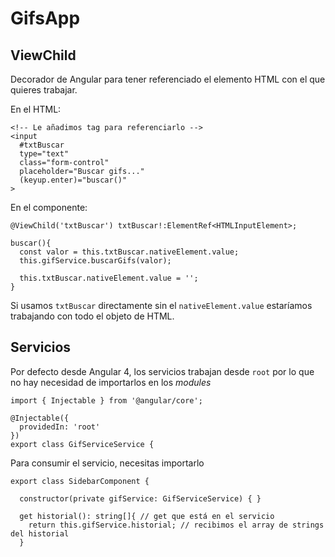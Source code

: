 
# GifsApp

## ViewChild

Decorador de Angular para tener referenciado el elemento HTML con el que quieres trabajar.

En el HTML:
```HTML:
<!-- Le añadimos tag para referenciarlo -->
<input
  #txtBuscar
  type="text"
  class="form-control"
  placeholder="Buscar gifs..."
  (keyup.enter)="buscar()"
>
```

En el componente:
```javascript:
@ViewChild('txtBuscar') txtBuscar!:ElementRef<HTMLInputElement>;

buscar(){
  const valor = this.txtBuscar.nativeElement.value;
  this.gifService.buscarGifs(valor);

  this.txtBuscar.nativeElement.value = '';
}
```
Si usamos `txtBuscar` directamente sin el `nativeElement.value` estaríamos trabajando con todo el objeto de HTML.

## Servicios

Por defecto desde Angular 4, los servicios trabajan desde `root` por lo que no hay necesidad de importarlos en los _modules_
```javascript:
import { Injectable } from '@angular/core';

@Injectable({
  providedIn: 'root'
})
export class GifServiceService {

```

Para consumir el servicio, necesitas importarlo
```javascript:
export class SidebarComponent {

  constructor(private gifService: GifServiceService) { }

  get historial(): string[]{ // get que está en el servicio
    return this.gifService.historial; // recibimos el array de strings del historial
  }
```

